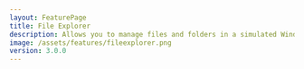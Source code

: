 ```yaml
---
layout: FeaturePage
title: File Explorer
description: Allows you to manage files and folders in a simulated Windows 7 environment, including creating, deleting, and moving files and folders
image: /assets/features/fileexplorer.png
version: 3.0.0
---
```

